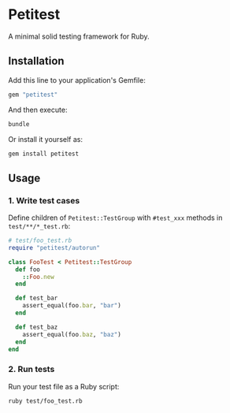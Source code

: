 # Petitest

A minimal solid testing framework for Ruby.

## Installation

Add this line to your application's Gemfile:

```ruby
gem "petitest"
```

And then execute:

```bash
bundle
```

Or install it yourself as:

```bash
gem install petitest
```

## Usage

### 1. Write test cases

Define children of `Petitest::TestGroup` with `#test_xxx` methods in `test/**/*_test.rb`:

```ruby
# test/foo_test.rb
require "petitest/autorun"

class FooTest < Petitest::TestGroup
  def foo
    ::Foo.new
  end

  def test_bar
    assert_equal(foo.bar, "bar")
  end

  def test_baz
    assert_equal(foo.baz, "baz")
  end
end
```

### 2. Run tests

Run your test file as a Ruby script:

```bash
ruby test/foo_test.rb
```
